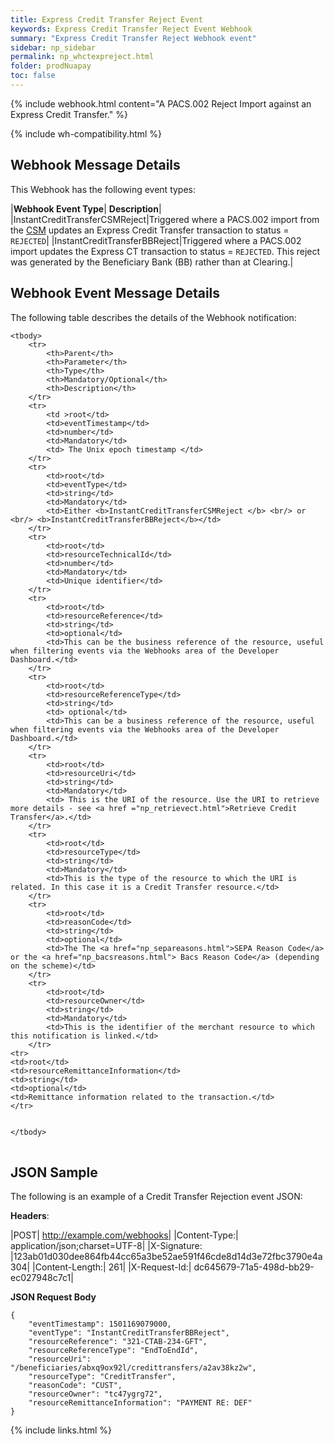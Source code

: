 ```yaml
---
title: Express Credit Transfer Reject Event
keywords: Express Credit Transfer Reject Event Webhook
summary: "Express Credit Transfer Reject Webhook event"
sidebar: np_sidebar
permalink: np_whctexpreject.html
folder: prodNuapay
toc: false
---
```


{% include webhook.html content="A PACS.002 Reject Import against an Express Credit Transfer." %}

{% include wh-compatibility.html %}

## Webhook Message Details

This Webhook has the following event types:

|**Webhook Event Type**| **Description**|
|InstantCreditTransferCSMReject|Triggered where a PACS.002 import from the <a href="#" data-toggle="tooltip" data-original-title="{{site.data.glossary.csm}}">CSM</a> updates an Express Credit Transfer transaction to status = `REJECTED`|
|InstantCreditTransferBBReject|Triggered where a PACS.002 import updates the Express CT transaction to status = `REJECTED`. This reject was generated by the Beneficiary Bank (BB) rather than at Clearing.|



## Webhook Event Message Details

<p>The following table describes the details of the Webhook notification:</p>

<table cellspacing="0">

	<tbody>
		<tr>
			<th>Parent</th>
			<th>Parameter</th>
			<th>Type</th>
			<th>Mandatory/Optional</th>
			<th>Description</th>
		</tr>
		<tr>
			<td >root</td>
			<td>eventTimestamp</td>
			<td>number</td>
			<td>Mandatory</td>
			<td> The Unix epoch timestamp </td>
		</tr>
		<tr>
			<td>root</td>
			<td>eventType</td>
			<td>string</td>
			<td>Mandatory</td>
            <td>Either <b>InstantCreditTransferCSMReject </b> <br/> or <br/> <b>InstantCreditTransferBBReject</b></td>
		</tr>
		<tr>
			<td>root</td>
			<td>resourceTechnicalId</td>
			<td>number</td>
			<td>Mandatory</td>
            <td>Unique identifier</td>
		</tr>
		<tr>
			<td>root</td>
			<td>resourceReference</td>
			<td>string</td>
			<td>optional</td>
			<td>This can be the business reference of the resource, useful when filtering events via the Webhooks area of the Developer Dashboard.</td>
		</tr>
		<tr>
			<td>root</td>
			<td>resourceReferenceType</td>
			<td>string</td>
			<td> optional</td>
			<td>This can be a business reference of the resource, useful when filtering events via the Webhooks area of the Developer Dashboard.</td>
		</tr>
		<tr>
			<td>root</td>
			<td>resourceUri</td>
			<td>string</td>
			<td>Mandatory</td>
			<td> This is the URI of the resource. Use the URI to retrieve more details - see <a href ="np_retrievect.html">Retrieve Credit Transfer</a>.</td>
		</tr>
		<tr>
			<td>root</td>
			<td>resourceType</td>
			<td>string</td>
			<td>Mandatory</td>
			<td>This is the type of the resource to which the URI is related. In this case it is a Credit Transfer resource.</td>
		</tr>
		<tr>
			<td>root</td>
			<td>reasonCode</td>
			<td>string</td>
			<td>optional</td>
            <td>The The <a href="np_separeasons.html">SEPA Reason Code</a> or the <a href="np_bacsreasons.html"> Bacs Reason Code</a> (depending on the scheme)</td>
		</tr>
        <tr>
			<td>root</td>
			<td>resourceOwner</td>
			<td>string</td>
			<td>Mandatory</td>
			<td>This is the identifier of the merchant resource to which this notification is linked.</td>
		</tr>
    <tr>
    <td>root</td>
    <td>resourceRemittanceInformation</td>
    <td>string</td>
    <td>optional</td>
    <td>Remittance information related to the transaction.</td>
    </tr>


	</tbody>
</table>

## JSON Sample

The following is an example of a Credit Transfer Rejection event JSON:

<b>Headers</b>:


|POST| http://example.com/webhooks|
|Content-Type:| application/json;charset=UTF-8|
|X-Signature: |123ab01d030dee864fb44cc65a3be52ae591f46cde8d14d3e72fbc3790e4a304|
|Content-Length:| 261|
|X-Request-Id:| dc645679-71a5-498d-bb29-ec027948c7c1|

<b>JSON Request Body</b>
<pre>
<code class="json">{
    "eventTimestamp": 1501169079000,
    "eventType": "InstantCreditTransferBBReject",
	"resourceReference": "321-CTAB-234-GFT",
	"resourceReferenceType": "EndToEndId",
	"resourceUri": "/beneficiaries/abxq9ox92l/credittransfers/a2av38kz2w",
	"resourceType": "CreditTransfer",
	"reasonCode": "CUST",
	"resourceOwner": "tc47ygrg72",
	"resourceRemittanceInformation": "PAYMENT RE: DEF"
}</code>
</pre>


{% include links.html %}
